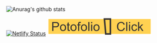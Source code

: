 


![Anurag's github stats](https://github-readme-stats.vercel.app/api?username=Rakhmadi&show_icons=true&hide_border=true&theme=dark&count_private=true&include_all_commits=true&bg_color=383C4A&title_color=fff&text_color=fff)
<br>

[![Netlify Status](https://api.netlify.com/api/v1/badges/fd3cd1d4-84cf-48ea-b3f8-96fcd5f43367/deploy-status)](https://app.netlify.com/sites/submision-aplikasi-satu-halaman-vuejs/deploys)
[![MYPortofolio](https://raw.githubusercontent.com/Rakhmadi/Rakhmadi/master/badge.svg)](https://rakhmadi.github.io/)

